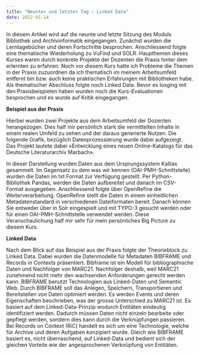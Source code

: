 ```yaml
---
title: "Neunter und letzter Tag – Linked Data"
date: 2022-01-14
---
```


In diesem Artikel wird auf die neunte und letzte Sitzung des Moduls Bibliothek und Archivinformatik eingegangen. Zunächst wurden die Lerntagebücher und deren Fortschritte besprochen. Anschliessend folgte eine thematische Wiederholung zu VuFind und SOLR. 
Haupthemen dieses Kurses waren durch konkrete Projekte der Dozenten die Praxis hinter dem erlernten zu erfahren. Noch vor diesem Kurs hatte ich Probleme die Themen in der Praxis zuzuordnen da ich thematisch im meinem Arbeitsumfeld entfernt bin bzw. auch keine praktischen Erfahrungen mit Bibliotheken habe. Als thematischer Abschluss folgte noch Linked Data. Bevor es losging mit den Praxisbeispielen haben wurden noch die Kurs-Evaluationen besprochen und es wurde auf Kritik eingegangen. 

**Beispiel aus der Praxis**

Hierbei wurden zwei Projekte aus dem Arbeitsumfeld der Dozenten herangezogen. Dies half mir persönlich stark die vermittelten Inhalte in einem realen Umfeld zu sehen und der daraus generierte Nutzen. Die folgende Grafik, bezüglich Datenprozessierung wurde dabei aufgezeigt. Das Projekt lautete dabei «Entwicklung eines neuen Online-Katalogs für das Deutsche Literaturarchiv Marbach».

 

In dieser Darstellung wurden Daten aus dem Ursprungssystem Kallías gesammelt. Im Gegensatz zu dem was wir kennen (OAI-PMH-Schnittstelle) wurden die Daten im txt Format zur Verfügung gestellt. Per Python-Bibliothek Pandas, werden die Daten aufbereitet und danach im CSV-Format ausgegeben. Anschliessend folgte über OpenRefine die Weiterverarbeitung. OpenRefine stellt die Daten in einem einheitlichen Metadatenstandard in verschiedenen Dateiformaten bereit. Danach können Sie entweder über in Solr eingespielt und mit TYPO-3 gesucht werden oder für einen OAI-PMH-Schnittstelle verwendet werden. Diese Veranschaulichung half mir sehr für mein persönliches Big Picture zu diesem Kurs. 

**Linked Data**

Nach dem Blick auf das Beispiel aus der Praxis folgte der Theorieblock zu Linked Data. Dabei wurden die Datenmodelle für Metadaten BIBFRAME und Records in Contexts präsentiert. Bibframe ist ein Modell für bibliographische Daten und Nachfolger von MARC21. Nachfolger deshalb, weil MARC21 zunehmend nicht mehr den wachsenden Anforderungen gerecht werden kann. BIBFRAME benutzt Technologien aus Linked-Daten und Semantic Web. Durch BIBFRAME soll das Anlegen, Speichern, Transportieren und Bereitstellen von Daten optimiert werden. Es werden Events und deren Eigenschaften beschrieben, was der grosse Unterschied zu MARC21 ist. Es basiert auf dem Linked-Data-Prinzip wodurch Entitäten eindeutig identifiziert werden. Dadurch müssen Daten nicht einzeln bearbeite oder gepflegt werden, sondern dies kann durch die Verknüpfungen passieren. Bei Records on Context (RiC) handelt es sich um eine Technologie, welche für Archive und deren Aufgaben konzipiert wurde. Gleich wie BIBFRAME basiert es, nicht überraschend, auf Linked-Data und bedient sich der gleichen Vorteile wie der angesprochenen Verknüpfung von Entitäten. 


